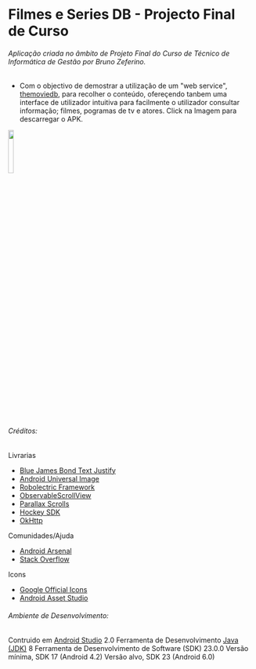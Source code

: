 # Filmes e Series DB - Projecto Final de Curso
###### Aplicação criada no âmbito de Projeto Final do Curso de Técnico de Informática de Gestão por Bruno Zeferino.
- Com o objectivo de demostrar a utilização de um "web service", [themoviedb](https://www.themoviedb.org/documentation/api), para  recolher o conteúdo, ofereçendo tanbem uma interface de utilizador intuitiva para facilmente o utilizador consultar informação; filmes, pogramas de tv e atores.
Click na Imagem para descarregar o APK.

[<img src="http://i.imgur.com/bOuAeZE.png" width="15%"></img>](http://www60.zippyshare.com/v/s8hDTasC/file.html)

###### Créditos:
Livrarias
- [Blue James Bond Text Justify ](https://github.com/bluejamesbond/TextJustify-Android)
- [Android Universal Image ](https://github.com/nostra13/Android-Universal-Image-Loader)
- [Robolectric Framework ](http://robolectric.org)
- [ObservableScrollView ](https://github.com/ksoichiro/Android-ObservableScrollView)
- [Parallax Scrolls ](https://github.com/nirhart/ParallaxScroll)
- [Hockey SDK ](https://www.hockeyapp.net/feature)
- [OkHttp](https://developer.android.com/studio/index.html)

Comunidades/Ajuda
- [Android Arsenal](https://android-arsenal.com)
- [Stack Overflow](https://stackoverflow.com)
 
Icons
- [Google Official Icons](https://design.google.com/icons)
- [Android Asset Studio](https://romannurik.github.io/AndroidAssetStudio/index.html)

###### Ambiente de Desenvolvimento:
Contruido em [Android Studio](https://developer.android.com/studio/index.html) 2.0
Ferramenta de Desenvolvimento [Java (JDK)](http://www.oracle.com/technetwork/java/javase/downloads/index.html) 8
Ferramenta de Desenvolvimento de Software (SDK) 23.0.0
Versão mínima, SDK 17 (Android 4.2)
Versão alvo, SDK 23 (Android 6.0)
